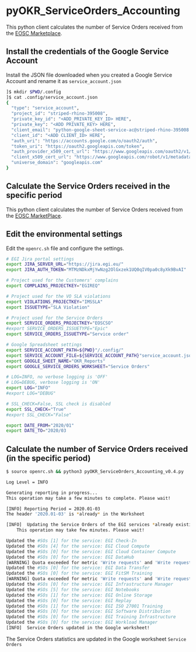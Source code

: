 # pyOKR_ServiceOrders_Accounting

This python client calculates the number of Service Orders received from the [EOSC Marketplace](https://marketplace.eosc-portal.eu/).

## Install the credentials of the Google Service Account

Install the JSON file downloaded when you created a Google Service Account and rename it as `service_account.json`

```bash
]$ mkdir $PWD/.config
]$ cat .config/service_account.json
{
  "type": "service_account",
  "project_id": "striped-rhino-395008",
  "private_key_id": "<ADD_PRIVATE_KEY_ID> HERE",
  "private_key": "<ADD PRIVATE_KEY> HERE",
  "client_email": "python-google-sheet-service-ac@striped-rhino-395008.iam.gserviceaccount.com",
  "client_id": "<ADD CLIENT_ID> HERE",
  "auth_uri": "https://accounts.google.com/o/oauth2/auth",
  "token_uri": "https://oauth2.googleapis.com/token",
  "auth_provider_x509_cert_url": "https://www.googleapis.com/oauth2/v1/certs",
  "client_x509_cert_url": "https://www.googleapis.com/robot/v1/metadata/x509/python-google-sheet-service-ac%40striped-rhino-395008.iam.gserviceaccount.com",
  "universe_domain": "googleapis.com"
}
```

## Calculate the Service Orders received in the specific period

This python client calculates the number of Service Orders received from the [EOSC MarketPlace](https://marketplace.eosc-portal.eu/).

## Edit the environmental settings

Edit the `openrc.sh` file and configure the settings.

```bash
# EGI Jira portal settings
export JIRA_SERVER_URL="https://jira.egi.eu/"
export JIRA_AUTH_TOKEN="MTMzNDkxMjYwNzg2OlGxzek1UQ0qIV0pa0c8yXk9BvAI"

# Project used for the Customers' complains
export COMPLAINS_PROJECTKEY="EGIREQ"

# Project used for the VO SLA violations
export VIOLATIONS_PROJECTKEY="IMSSLA"
export ISSUETYPE="SLA Violation"

# Project used for the Service Orders
export SERVICE_ORDERS_PROJECTKEY="EOSCSO"
#export SERVICE_ORDERS_ISSUETYPE="Epic"
export SERVICE_ORDERS_ISSUETYPE="Service order"

# Google Spreadsheet settings
export SERVICE_ACCOUNT_PATH=${PWD}"/.config/"
export SERVICE_ACCOUNT_FILE=${SERVICE_ACCOUNT_PATH}"service_account.json"
export GOOGLE_SHEET_NAME="OKR_Reports"
export GOOGLE_SERVICE_ORDERS_WORKSHEET="Service Orders"

# LOG=INFO, no verbose logging is 'OFF'
# LOG=DEBUG, verbose logging is 'ON'
export LOG="INFO"
#export LOG="DEBUG"

# SSL_CHECK=False, SSL check is disabled
export SSL_CHECK="True"
#export SSL_CHECK="False"

export DATE_FROM="2020/01"
export DATE_TO="2020/03
```

## Calculate the number of Service Orders received (in the specific period)

```bash
$ source openrc.sh && python3 pyOKR_ServiceOrders_Accounting_v0.4.py

Log Level = INFO

Generating reporting in progress...
This operation may take a few minutes to complete. Please wait!

[INFO] Reporting Period = 2020.01-03
The header '2020.01-03' is *already* in the Worksheet

[INFO]  Updating the Service Orders of the EGI services *already existing* in the worksheet in progress..
	This operation may take few minutes. Please wait!

Updated the #SOs [1] for the service: EGI Check-In
Updated the #SOs [4] for the service: EGI Cloud Compute
Updated the #SOs [0] for the service: EGI Cloud Container Compute
Updated the #SOs [0] for the service: EGI DataHub
[WARNING] Quota exceeded for metric 'Write requests' and 'Write requests per minute per user'
Updated the #SOs [0] for the service: EGI Data Transfer
Updated the #SOs [0] for the service: EGI FitSM Training
[WARNING] Quota exceeded for metric 'Write requests' and 'Write requests per minute per user'
Updated the #SOs [0] for the service: EGI Infrastructure Manager
Updated the #SOs [5] for the service: EGI Notebooks
Updated the #SOs [1] for the service: EGI Online Storage
Updated the #SOs [0] for the service: EGI Replay
Updated the #SOs [1] for the service: EGI ISO 27001 Training
Updated the #SOs [0] for the service: EGI Software Distribution
Updated the #SOs [0] for the service: EGI Training Infrastructure
Updated the #SOs [0] for the service: EGI Workload Manager
[INFO]  Service Orders updated in the Google worksheet!
```

The Service Orders statistics are updated in the Google worksheet `Service Orders`
